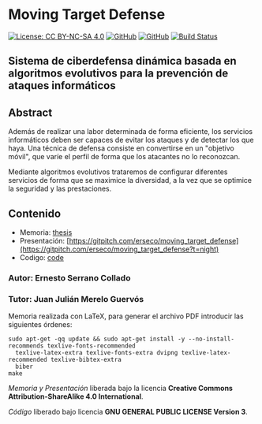 # Moving Target Defense

[![License: CC BY-NC-SA 4.0](https://img.shields.io/badge/License-CC%20BY--NC--SA%204.0-lightgrey.svg)](https://creativecommons.org/licenses/by-nc-sa/4.0/)
[![GitHub](https://img.shields.io/github/license/erseco/moving_target_defense.svg)](https://github.com/erseco/moving_target_defense/blob/master/LICENSE)
[![GitHub](https://img.shields.io/github/forks/erseco/moving_target_defense.svg)](https://github.com/erseco/moving_target_defense/network)
[![Build Status](https://travis-ci.com/erseco/moving_target_defense.svg?branch=master)](https://travis-ci.com/erseco/moving_target_defense)

## Sistema de ciberdefensa dinámica basada en algoritmos evolutivos para la prevención de ataques informáticos

## Abstract

Además de realizar una labor determinada de forma eficiente, los servicios informáticos deben ser capaces de evitar los ataques y de detectar los que haya. Una técnica de defensa consiste en convertirse en un "objetivo móvil", que varíe el perfil de forma que los atacantes no lo reconozcan.

Mediante algoritmos evolutivos trataremos de configurar diferentes servicios de forma que se maximice la diversidad, a la vez que se optimice la seguridad y las prestaciones.

## Contenido

- Memoria: [thesis](../blob/master/doc/)
- Presentación: [https://gitpitch.com/erseco/moving_target_defense](https://gitpitch.com/erseco/moving_target_defense?t=night)
- Codigo: [code](../blob/master/code/)

### Autor: Ernesto Serrano Collado
### Tutor: Juan Julián Merelo Guervós

Memoria realizada con LaTeX, para generar el archivo PDF introducir las siguientes órdenes:

```
sudo apt-get -qq update && sudo apt-get install -y --no-install-recommends texlive-fonts-recommended
  texlive-latex-extra texlive-fonts-extra dvipng texlive-latex-recommended texlive-bibtex-extra
  biber
make
```

*Memoria y Presentación* liberada bajo la licencia **Creative Commons Attribution-ShareAlike 4.0 International**.

*Código* liberado bajo licencia **GNU GENERAL PUBLIC LICENSE Version 3**.
